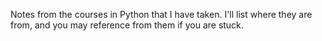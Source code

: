 Notes from the courses in Python that I have taken. I'll list where they are from, and you may reference from them if you are stuck.
